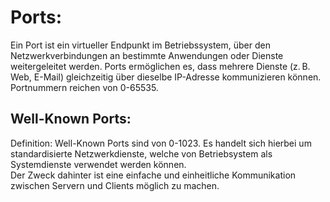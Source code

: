 # Ports:
Ein Port ist ein virtueller Endpunkt im Betriebssystem, über den Netzwerkverbindungen an bestimmte Anwendungen oder Dienste weitergeleitet werden. Ports ermöglichen es, dass mehrere Dienste (z. B. Web, E-Mail) gleichzeitig über dieselbe IP-Adresse kommunizieren können.\
Portnummern reichen von 0-65535.

## Well-Known Ports:

Definition: Well-Known Ports sind von 0-1023. Es handelt sich hierbei um standardisierte Netzwerkdienste, welche von Betriebsystem als Systemdienste verwendet werden können.\
Der Zweck dahinter ist eine einfache und einheitliche Kommunikation zwischen Servern und Clients möglich zu machen.

